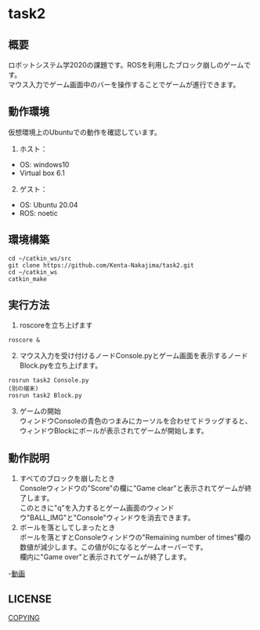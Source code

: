 # task2

## 概要
ロボットシステム学2020の課題です。ROSを利用したブロック崩しのゲームです。<br>
マウス入力でゲーム画面中のバーを操作することでゲームが進行できます。

## 動作環境
仮想環境上のUbuntuでの動作を確認しています。
1. ホスト：<br>
- OS: windows10
- Virtual box 6.1
2. ゲスト：<br>
- OS: Ubuntu 20.04
- ROS: noetic

## 環境構築
```
cd ~/catkin_ws/src
git clone https://github.com/Kenta-Nakajima/task2.git
cd ~/catkin_ws
catkin_make
```

## 実行方法
1. roscoreを立ち上げます
```
roscore &
```

2. マウス入力を受け付けるノードConsole.pyとゲーム画面を表示するノードBlock.pyを立ち上げます。
```
rosrun task2 Console.py
(別の端末)
rosrun task2 Block.py
```

3. ゲームの開始<br>
  ウィンドウConsoleの青色のつまみにカーソルを合わせてドラッグすると、ウィンドウBlockにボールが表示されてゲームが開始します。

## 動作説明
1. すべてのブロックを崩したとき<br>
  Consoleウィンドウの"Score"の欄に"Game clear"と表示されてゲームが終了します。<br>
  このときに"q"を入力するとゲーム画面のウィンドウ"BALL_IMG"と"Console"ウィンドウを消去できます。
2. ボールを落としてしまったとき<br>
  ボールを落とすとConsoleウィンドウの"Remaining number of times"欄の数値が減少します。この値が0になるとゲームオーバーです。<br>
  欄内に"Game over"と表示されてゲームが終了します。

-[動画](https://www.youtube.com/watch?v=XHZcsVWpJyM&feature=youtu.be)

## LICENSE
[COPYING](https://github.com/Kenta-Nakajima/task2/blob/main/COPYING)
